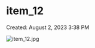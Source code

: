 # item_12

Created: August 2, 2023 3:38 PM

![item_12.jpg](item_12%20cdb0ea065a404dc6a144373e81a35e6f/item_12.jpg)